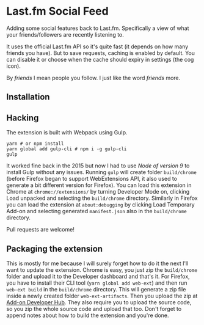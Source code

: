 # Last.fm Social Feed
Adding some social features back to Last.fm. Specifically a view of what your friends/followers are recently listening to.


It uses the official Last.fm API so it's quite fast (it depends on how many friends you have). But to save requests, caching is enabled by default. You can disable it or choose when the cache should expiry in settings (the cog icon).

By *friends* I mean people you follow. I just like the word *friends* more.

## Installation

## Hacking
The extension is built with Webpack using Gulp.

```shell
yarn # or npm install
yarn global add gulp-cli # npm i -g gulp-cli
gulp
```

It worked fine back in the 2015 but now I had to use *Node of version 9* to install Gulp without any issues.
Running `gulp` will create folder `build/chrome` (before Firefox began to support WebExtensions API, it also used to generate a bit different version for Firefox). You can load this extension in Chrome at `chrome://extensions/` by turning Developer Mode on, clicking Load unpacked and selecting the `build/chrome` directory. Similarly in Firefox you can load the extension at `about:debugging` by clicking Load Temporary Add-on and selecting generated `manifest.json` also in the `build/chrome` directory.

Pull requests are welcome!

## Packaging the extension
This is mostly for me because I will surely forget how to do it the next I'll want to update the extension.
Chrome is easy, you just zip the `build/chrome` folder and upload it to the Developer dashboard and that's it. For Firefox, you have to install their CLI tool (`yarn global add web-ext`) and then run `web-ext build` in the `build/chrome` directory. This will generate a zip file inside a newly created folder `web-ext-artifacts`. Then you upload the zip at [Add-on Developer Hub](https://addons.mozilla.org/en-US/developers/). They also require you to upload the source code, so you zip the whole source code and upload that too. Don't forget to append notes about how to build the extension and you're done.
